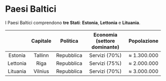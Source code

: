 # Paesi Baltici

I Paesi Baltici comprendono **tre Stati**: **Estonia**, **Lettonia** e
**Lituania**.

| | Capitale | Politica | Economia (settore dominante) | Popolazione |
| :-: | :-: | :-: | :-: | :-: |
| Estonia | Tallinn | Repubblica | Servizi (70%) | &thickapprox; 1.300.000 |
| Lettonia | Riga | Repubblica | Servizi (75%) | &thickapprox; 2.000.000 |
| Lituania | Vilnius | Repubblica | Servizi (70%) | &thickapprox; 3.000.000 |
